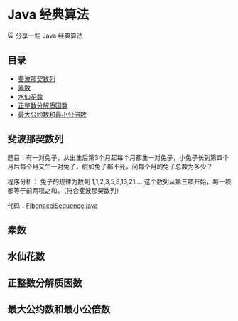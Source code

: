 # Java 经典算法

:mouse: 分享一些 Java 经典算法

目录
-----------------

- [斐波那契数列](#斐波那契数列)
- [素数](#素数)
- [水仙花数](#水仙花数)
- [正整数分解质因数](#正整数分解质因数)
- [最大公约数和最小公倍数](#最大公约数和最小公倍数)

## 斐波那契数列 ##

题目：有一对兔子，从出生后第3个月起每个月都生一对兔子，小兔子长到第四个月后每个月又生一对兔子，假如兔子都不死，问每个月的兔子总数为多少？

程序分析： 兔子的规律为数列 1,1,2,3,5,8,13,21....  这个数列从第三项开始，每一项都等于前两项之和。（符合斐波那契数列）

代码：[FibonacciSequence.java]()

## 素数 ##


## 水仙花数 ##


## 正整数分解质因数 ##


## 最大公约数和最小公倍数 ##

